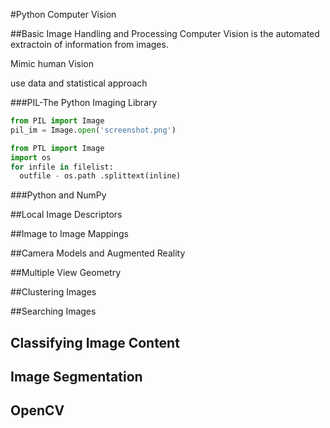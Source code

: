 #Python Computer Vision

##Basic Image Handling and Processing
Computer Vision is the automated extractoin of information from images.

Mimic human Vision

use data and statistical approach

###PIL-The Python Imaging Library
```python
from PIL import Image
pil_im = Image.open('screenshot.png')
```
```python
from PTL import Image
import os
for infile in filelist:
  outfile - os.path .splittext(inline)
```

###Python and NumPy


##Local Image Descriptors


##Image to Image Mappings

##Camera Models and Augmented Reality

##Multiple View Geometry

##Clustering Images

##Searching Images

## Classifying Image Content

## Image Segmentation

## OpenCV
